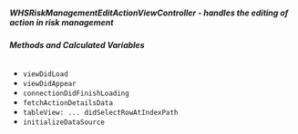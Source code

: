 ##### **WHSRiskManagementEditActionViewController** - handles the editing of action in risk management

###### **Methods and Calculated Variables**
- `viewDidLoad`
- `viewDidAppear`
- `connectionDidFinishLoading`
- `fetchActionDetailsData`
- `tableView: ... didSelectRowAtIndexPath`
- `initializeDataSource`